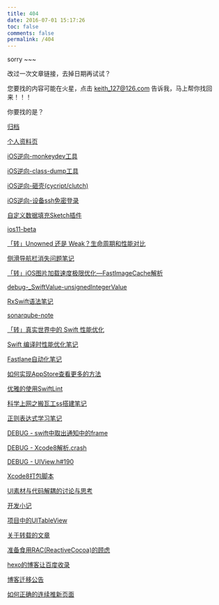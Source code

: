 ```yaml
---
title: 404
date: 2016-07-01 15:17:26
toc: false
comments: false
permalink: /404
---
```

sorry ~~~

改过一次文章链接，去掉日期再试试？

您要找的内容可能在火星，点击 <keith_127@126.com> 告诉我，马上帮你找回来！！！

你要找的是？

[归档](../archives/)

[个人资料页](../about-me/)

[iOS逆向-monkeydev工具](../reverse-ios-monkeydev/)

[iOS逆向-class-dump工具](../reverse-ios-class-dump/)

[iOS逆向-砸壳(cycript/clutch)](../reverse-ios-dump-decrypted/)

[iOS逆向-设备ssh免密登录](../reverse-ios-ssh/)

[自定义数据填充Sketch插件](../format-sketchplugin/)

[ios11-beta](../ios11-beta/)

[「转」Unowned 还是 Weak？生命周期和性能对比](../swiftgg-unowned-or-weak-lifetime-and-performance/)

[侧滑导航栏消失问题笔记](../push-pop-navigation-bar-hidden/)

[「转」iOS图片加载速度极限优化—FastImageCache解析](../bang-fastimagecache/)

[debug-_SwiftValue-unsignedIntegerValue](../debug-SwiftValue-unsignedIntegerValue/)

[RxSwift语法笔记](../rx-dictionary/)

[sonarqube-note](../sonarqube-note/)

[「转」真实世界中的 Swift 性能优化](../real-world-swift-performance/)

[Swift 编译时性能优化笔记](../swift-build-times/)

[Fastlane自动化笔记](../fastlane-note/)

[如何实现AppStore查看更多的方法](../uitextkit-ellipsis-sth-at-the-end/)

[优雅的使用SwiftLint](../elegant-to-use-swiftlint/)

[科学上网之搬瓦工ss搭建笔记](../bandwagonhost-note/)

[正则表达式学习笔记](../bruch-up-regular-expressions/)

[DEBUG - swift中取出通知中的frame](../debug-swift-notifa-frame/)

[DEBUG - Xcode8解析.crash](../debug-xcode8-analysis-crash-file/)

[DEBUG - UIView.h#190](../debug-uiview-m-190/)

[Xcode8打包脚本](../build-ipa-sh/)

[UI素材与代码解耦的讨论与思考](../ui-source-and-code-decoupling/)

[开发小记](../note/)

[项目中的UITableView](../about-project-tableview/)

[关于转载的文章](../about-reprint-article/)

[准备食用RAC(ReactiveCocoa)的顾虑](../reactivecocoa-ready-to-use/)

[hexo的博客让百度收录](../use-hexo-setup-blog/)

[博客迁移公告](../about-change-blog/)

[如何正确的连续推新页面](../push-queue-for-navigation/)
